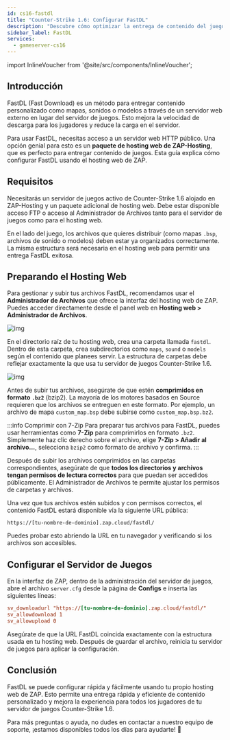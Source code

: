 ```yaml
---
id: cs16-fastdl
title: "Counter-Strike 1.6: Configurar FastDL"
description: "Descubre cómo optimizar la entrega de contenido del juego con FastDL usando el hosting web de ZAP-Hosting para descargas más rápidas y menor carga en el servidor → Aprende más ahora"
sidebar_label: FastDL
services:
  - gameserver-cs16
---
```


import InlineVoucher from '@site/src/components/InlineVoucher';


## Introducción

FastDL (Fast Download) es un método para entregar contenido personalizado como mapas, sonidos o modelos a través de un servidor web externo en lugar del servidor de juegos. Esto mejora la velocidad de descarga para los jugadores y reduce la carga en el servidor.

Para usar FastDL, necesitas acceso a un servidor web HTTP público. Una opción genial para esto es un **paquete de hosting web de ZAP-Hosting**, que es perfecto para entregar contenido de juegos. Esta guía explica cómo configurar FastDL usando el hosting web de ZAP.

<InlineVoucher />

## Requisitos

Necesitarás un servidor de juegos activo de Counter-Strike 1.6 alojado en ZAP-Hosting y un paquete adicional de hosting web. Debe estar disponible acceso FTP o acceso al Administrador de Archivos tanto para el servidor de juegos como para el hosting web.

En el lado del juego, los archivos que quieres distribuir (como mapas `.bsp`, archivos de sonido o modelos) deben estar ya organizados correctamente. La misma estructura será necesaria en el hosting web para permitir una entrega FastDL exitosa.

## Preparando el Hosting Web

Para gestionar y subir tus archivos FastDL, recomendamos usar el **Administrador de Archivos** que ofrece la interfaz del hosting web de ZAP. Puedes acceder directamente desde el panel web en **Hosting web > Administrador de Archivos**.

![img](https://screensaver01.zap-hosting.com/index.php/s/dptRwGTgL6bHXrE/preview)

En el directorio raíz de tu hosting web, crea una carpeta llamada `fastdl`. Dentro de esta carpeta, crea subdirectorios como `maps`, `sound` o `models` según el contenido que planees servir. La estructura de carpetas debe reflejar exactamente la que usa tu servidor de juegos Counter-Strike 1.6.

![img](https://screensaver01.zap-hosting.com/index.php/s/beCCJPFT5si3wRZ/preview)

Antes de subir tus archivos, asegúrate de que estén **comprimidos en formato `.bz2`** (bzip2). La mayoría de los motores basados en Source requieren que los archivos se entreguen en este formato. Por ejemplo, un archivo de mapa `custom_map.bsp` debe subirse como `custom_map.bsp.bz2`.

:::info Comprimir con 7-Zip
Para preparar tus archivos para FastDL, puedes usar herramientas como **7-Zip** para comprimirlos en formato `.bz2`. Simplemente haz clic derecho sobre el archivo, elige **7-Zip > Añadir al archivo...**, selecciona `bzip2` como formato de archivo y confirma.
:::

Después de subir los archivos comprimidos en las carpetas correspondientes, asegúrate de que **todos los directorios y archivos tengan permisos de lectura correctos** para que puedan ser accedidos públicamente. El Administrador de Archivos te permite ajustar los permisos de carpetas y archivos.

Una vez que tus archivos estén subidos y con permisos correctos, el contenido FastDL estará disponible vía la siguiente URL pública:

```
https://[tu-nombre-de-dominio].zap.cloud/fastdl/
```

Puedes probar esto abriendo la URL en tu navegador y verificando si los archivos son accesibles.

## Configurar el Servidor de Juegos

En la interfaz de ZAP, dentro de la administración del servidor de juegos, abre el archivo `server.cfg` desde la página de **Configs** e inserta las siguientes líneas:

```cfg
sv_downloadurl "https://[tu-nombre-de-dominio].zap.cloud/fastdl/"
sv_allowdownload 1
sv_allowupload 0
```

Asegúrate de que la URL FastDL coincida exactamente con la estructura usada en tu hosting web. Después de guardar el archivo, reinicia tu servidor de juegos para aplicar la configuración.

## Conclusión

FastDL se puede configurar rápida y fácilmente usando tu propio hosting web de ZAP. Esto permite una entrega rápida y eficiente de contenido personalizado y mejora la experiencia para todos los jugadores de tu servidor de juegos Counter-Strike 1.6.

Para más preguntas o ayuda, no dudes en contactar a nuestro equipo de soporte, ¡estamos disponibles todos los días para ayudarte! 🙂

<InlineVoucher />